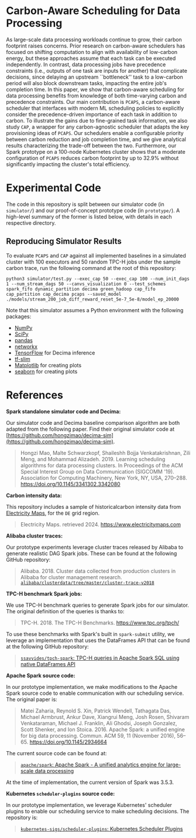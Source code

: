# Carbon-Aware Scheduling for Data Processing

As large-scale data processing workloads continue to grow, their carbon footprint raises concerns. Prior research on carbon-aware schedulers has focused on shifting computation to align with availability of low-carbon energy, but these approaches assume that each task can be executed independently. 
In contrast, data processing jobs have precedence constraints (i.e., outputs of one task are inputs for another) that complicate decisions, since delaying an upstream ``bottleneck'' task to a low-carbon period will also block downstream tasks, impacting the entire job's completion time. 
In this paper, we show that carbon-aware scheduling for data processing benefits from knowledge of both time-varying carbon and precedence constraints. 
Our main contribution is `PCAPS`, a carbon-aware scheduler that interfaces with modern ML scheduling policies to explicitly consider the precedence-driven importance of  each task in addition to carbon.  To illustrate the gains due to fine-grained task information, we also study `CAP`, a wrapper for any carbon-agnostic scheduler that adapts the key provisioning ideas of `PCAPS`.
Our schedulers enable a configurable priority between carbon reduction and job completion time, and we give analytical results characterizing the trade-off between the two.
Furthermore, our Spark prototype on a 100-node Kubernetes cluster shows that a moderate configuration of `PCAPS` reduces carbon footprint by up to 32.9% without significantly impacting the cluster's total efficiency.

# Experimental Code

The code in this repository is split between our simulator code (in `simulator/`) and our proof-of-concept prototype code (in `prototype/`).  A high-level summary of the former is listed below, with details in each respective directory.

## Reproducing Simulator Results

To evaluate `PCAPS` and `CAP` against all implemented baselines in a simulated cluster with 100 executors and 50 random TPC-H jobs under the sample carbon trace, run the following command at the root of this repository:

```
python3 simulator/test.py --exec_cap 50 --exec_cap 100 --num_init_dags 1 --num_stream_dags 50 --canvs_visualization 0 --test_schemes spark_fifo dynamic_partition decima green_hadoop cap_fifo cap_partition cap_decima pcaps --saved_model ./models/stream_200_job_diff_reward_reset_5e-7_5e-8/model_ep_20000
```

Note that this simulator assumes a Python environment with the following packages:
- [NumPy](https://numpy.org)
- [SciPy](https://scipy.org)
- [pandas](https://pandas.pydata.org)
- [networkx](https://networkx.org)
- [TensorFlow](https://www.tensorflow.org) for Decima inference
- [tf-slim](https://github.com/google-research/tf-slim)
- [Matplotlib](https://matplotlib.org) for creating plots 
- [seaborn](https://seaborn.pydata.org) for creating plots 

# References

**Spark standalone simulator code and Decima:**

Our simulator code and Decima baseline comparison algorithm are both adapted from the following paper.  Find their original simulator code at [https://github.com/hongzimao/decima-sim](https://github.com/hongzimao/decima-sim).

> Hongzi Mao, Malte Schwarzkopf, Shaileshh Bojja Venkatakrishnan, Zili Meng, and Mohammad Alizadeh. 2019. Learning scheduling algorithms for data processing clusters. In Proceedings of the ACM Special Interest Group on Data Communication (SIGCOMM '19). Association for Computing Machinery, New York, NY, USA, 270–288. https://doi.org/10.1145/3341302.3342080

**Carbon intensity data:**

This repository includes a sample of historicalcarbon intensity data from [Electricity Maps](https://www.electricitymaps.com/), for the `DE` grid region.

> Electricity Maps. retrieved 2024. https://www.electricitymaps.com

**Alibaba cluster traces:**

Our prototype experiments leverage cluster traces released by Alibaba to generate realistic DAG Spark jobs.  These can be found at the following GitHub repository:
> Alibaba. 2018. Cluster data collected from production clusters in Alibaba for cluster management research. [`alibaba/clusterdata/tree/master/cluster-trace-v2018`](https://github.com/alibaba/clusterdata/tree/master/cluster-trace-v2018)

**TPC-H benchmark Spark jobs:**

We use TPC-H benchmark queries to generate Spark jobs for our simulator.  The original definition of the queries is thanks to:
> TPC-H. 2018. The TPC-H Benchmarks. https://www.tpc.org/tpch/

To use these benchmarks with Spark's built in `spark-submit` utility, we leverage an implementation that uses the DataFrames API that can be found at the following GitHub repository:
> [`ssavvides/tpch-spark`: TPC-H queries in Apache Spark SQL using native DataFrames API](https://github.com/ssavvides/tpch-spark)

**Apache Spark source code:**

In our prototype implementation, we make modifications to the Apache Spark source code to enable communication with our scheduling service.  The original paper is:
> Matei Zaharia, Reynold S. Xin, Patrick Wendell, Tathagata Das, Michael Armbrust, Ankur Dave, Xiangrui Meng, Josh Rosen, Shivaram Venkataraman, Michael J. Franklin, Ali Ghodsi, Joseph Gonzalez, Scott Shenker, and Ion Stoica. 2016. Apache Spark: a unified engine for big data processing. Commun. ACM 59, 11 (November 2016), 56–65. https://doi.org/10.1145/2934664

The current source code can be found at:
> [`apache/spark`: Apache Spark - A unified analytics engine for large-scale data processing](https://github.com/apache/spark)

At the time of implementation, the current version of Spark was 3.5.3.  

**Kubernetes `scheduler-plugins` source code:**

In our prototype implementation, we leverage Kubernetes' scheduler plugins to enable our scheduling service to make scheduling decisions.  The repository is:
> [`kubernetes-sigs/scheduler-plugins`: Kubernetes Scheduler Plugins](https://github.com/kubernetes-sigs/scheduler-plugins)


